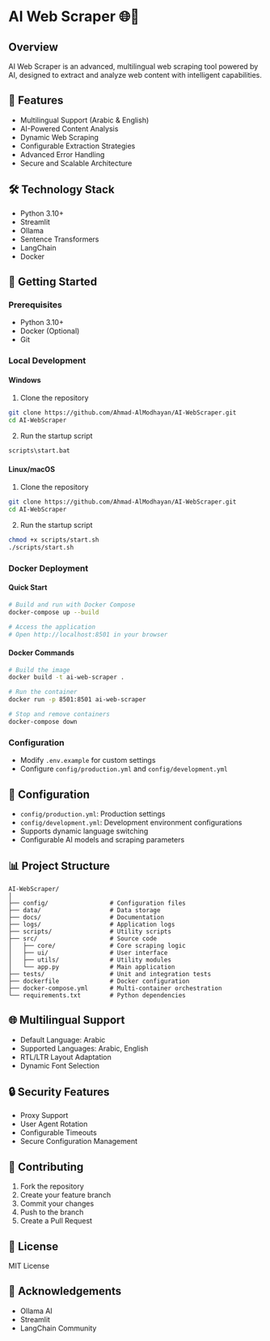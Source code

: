 # AI Web Scraper 🌐🤖

## Overview
AI Web Scraper is an advanced, multilingual web scraping tool powered by AI, designed to extract and analyze web content with intelligent capabilities.

## 🌟 Features
- Multilingual Support (Arabic & English)
- AI-Powered Content Analysis
- Dynamic Web Scraping
- Configurable Extraction Strategies
- Advanced Error Handling
- Secure and Scalable Architecture

## 🛠 Technology Stack
- Python 3.10+
- Streamlit
- Ollama
- Sentence Transformers
- LangChain
- Docker

## 🚀 Getting Started

### Prerequisites
- Python 3.10+
- Docker (Optional)
- Git

### Local Development

#### Windows
1. Clone the repository
```bash
git clone https://github.com/Ahmad-AlModhayan/AI-WebScraper.git
cd AI-WebScraper
```

2. Run the startup script
```bash
scripts\start.bat
```

#### Linux/macOS
1. Clone the repository
```bash
git clone https://github.com/Ahmad-AlModhayan/AI-WebScraper.git
cd AI-WebScraper
```

2. Run the startup script
```bash
chmod +x scripts/start.sh
./scripts/start.sh
```

### Docker Deployment

#### Quick Start
```bash
# Build and run with Docker Compose
docker-compose up --build

# Access the application
# Open http://localhost:8501 in your browser
```

#### Docker Commands
```bash
# Build the image
docker build -t ai-web-scraper .

# Run the container
docker run -p 8501:8501 ai-web-scraper

# Stop and remove containers
docker-compose down
```

### Configuration
- Modify `.env.example` for custom settings
- Configure `config/production.yml` and `config/development.yml`

## 🔧 Configuration
- `config/production.yml`: Production settings
- `config/development.yml`: Development environment configurations
- Supports dynamic language switching
- Configurable AI models and scraping parameters

## 📊 Project Structure
```
AI-WebScraper/
│
├── config/                 # Configuration files
├── data/                   # Data storage
├── docs/                   # Documentation
├── logs/                   # Application logs
├── scripts/                # Utility scripts
├── src/                    # Source code
│   ├── core/               # Core scraping logic
│   ├── ui/                 # User interface
│   ├── utils/              # Utility modules
│   └── app.py              # Main application
├── tests/                  # Unit and integration tests
├── dockerfile              # Docker configuration
├── docker-compose.yml      # Multi-container orchestration
└── requirements.txt        # Python dependencies
```

## 🌐 Multilingual Support
- Default Language: Arabic
- Supported Languages: Arabic, English
- RTL/LTR Layout Adaptation
- Dynamic Font Selection

## 🔒 Security Features
- Proxy Support
- User Agent Rotation
- Configurable Timeouts
- Secure Configuration Management

## 🤝 Contributing
1. Fork the repository
2. Create your feature branch
3. Commit your changes
4. Push to the branch
5. Create a Pull Request

## 📜 License
MIT License

## 🙏 Acknowledgements
- Ollama AI
- Streamlit
- LangChain Community
